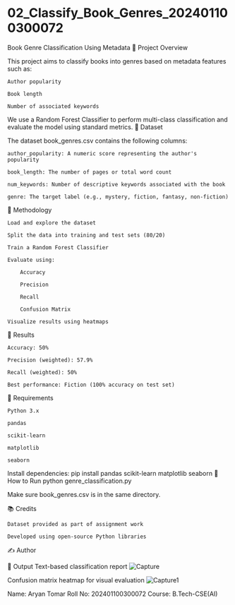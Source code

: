 # 02_Classify_Book_Genres_202401100300072
Book Genre Classification Using Metadata
📘 Project Overview

This project aims to classify books into genres based on metadata features such as:

    Author popularity

    Book length

    Number of associated keywords

We use a Random Forest Classifier to perform multi-class classification and evaluate the model using standard metrics.
📁 Dataset

The dataset book_genres.csv contains the following columns:

    author_popularity: A numeric score representing the author's popularity

    book_length: The number of pages or total word count

    num_keywords: Number of descriptive keywords associated with the book

    genre: The target label (e.g., mystery, fiction, fantasy, non-fiction)

🧠 Methodology

    Load and explore the dataset

    Split the data into training and test sets (80/20)

    Train a Random Forest Classifier

    Evaluate using:

        Accuracy

        Precision

        Recall

        Confusion Matrix

    Visualize results using heatmaps

🧾 Results

    Accuracy: 50%

    Precision (weighted): 57.9%

    Recall (weighted): 50%

    Best performance: Fiction (100% accuracy on test set)

📌 Requirements

    Python 3.x

    pandas

    scikit-learn

    matplotlib

    seaborn

Install dependencies:
pip install pandas scikit-learn matplotlib seaborn
🚀 How to Run
python genre_classification.py

Make sure book_genres.csv is in the same directory.

📚 Credits

    Dataset provided as part of assignment work

    Developed using open-source Python libraries

✍️ Author


📸 Output
Text-based classification report
![Capture](https://github.com/user-attachments/assets/4e52f258-f759-43ad-8c9a-6d4e7edd509b)

Confusion matrix heatmap for visual evaluation
![Capture1](https://github.com/user-attachments/assets/8f0c8045-8b5e-42e8-916b-3bdedcf636f8)

Name: Aryan Tomar
Roll No: 202401100300072
Course: B.Tech-CSE(AI)
